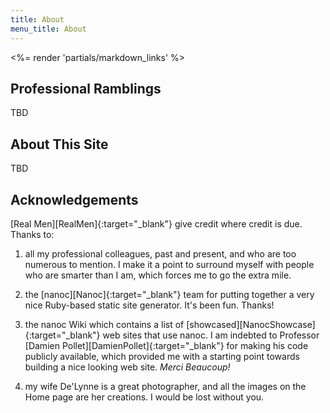 ```yaml
---
title: About
menu_title: About
---
```

<%= render 'partials/markdown_links' %>

## Professional Ramblings

TBD

## About This Site

TBD

## Acknowledgements
[Real Men][RealMen]{:target="_blank"} give credit where credit is due. Thanks to:

1. all my professional colleagues, past and present, and who are too numerous to mention. I make it a point to surround myself with people who are smarter than I am, which forces me to go the extra mile.

2. the [nanoc][Nanoc]{:target="_blank"} team for putting together a very nice Ruby-based static site generator. It's been fun. Thanks!

3. the nanoc Wiki which contains a list of [showcased][NanocShowcase]{:target="_blank"} web sites that use nanoc. I am indebted to Professor [Damien Pollet][DamienPollet]{:target="_blank"} for making his code publicly available, which provided me with a starting point towards building a nice looking web site. *Merci Beaucoup!* 

4. my wife De'Lynne is a great photographer, and all the images on the Home page are her creations. I would be lost without you.
